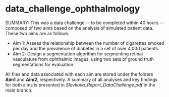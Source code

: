 # data_challenge_ophthalmology
SUMMARY: This was a data challenge -- to be completed within 40 hours -- composed of two aims based on the analysis of simulated patient data. These two aims are as follows: 
* Aim 1: Assess the relationship between the number of cigarettes smoked per day and the prevalence of diabetes in a set of over 4,000 patients.
* Aim 2: Design a segmentation algorithm for segmenting retinal vasculature from ophthalmic images, using two sets of ground truth segmentations for evaluation.

All files and data associated with each aim are stored under the folders **Aim1** and **Aim2**, respectively. A summary of all analyses and key findings for both aims is presented in *Slavkova_Report_DataChallenge.pdf* in the main branch.


